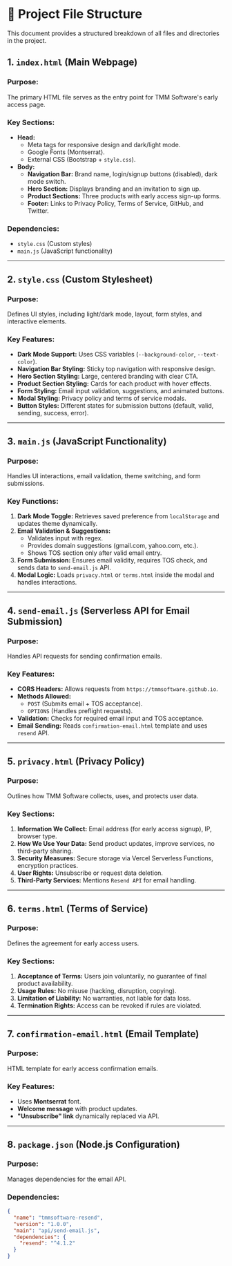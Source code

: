 # 📂 Project File Structure

This document provides a structured breakdown of all files and directories in the project.

## **1. `index.html`** (Main Webpage)

### **Purpose:**
The primary HTML file serves as the entry point for TMM Software's early access page.

### **Key Sections:**
- **Head:**
  - Meta tags for responsive design and dark/light mode.
  - Google Fonts (Montserrat).
  - External CSS (Bootstrap + `style.css`).
- **Body:**
  - **Navigation Bar:** Brand name, login/signup buttons (disabled), dark mode switch.
  - **Hero Section:** Displays branding and an invitation to sign up.
  - **Product Sections:** Three products with early access sign-up forms.
  - **Footer:** Links to Privacy Policy, Terms of Service, GitHub, and Twitter.

### **Dependencies:**
- `style.css` (Custom styles)
- `main.js` (JavaScript functionality)

---

## **2. `style.css`** (Custom Stylesheet)

### **Purpose:**
Defines UI styles, including light/dark mode, layout, form styles, and interactive elements.

### **Key Features:**
- **Dark Mode Support:** Uses CSS variables (`--background-color`, `--text-color`).
- **Navigation Bar Styling:** Sticky top navigation with responsive design.
- **Hero Section Styling:** Large, centered branding with clear CTA.
- **Product Section Styling:** Cards for each product with hover effects.
- **Form Styling:** Email input validation, suggestions, and animated buttons.
- **Modal Styling:** Privacy policy and terms of service modals.
- **Button Styles:** Different states for submission buttons (default, valid, sending, success, error).

---

## **3. `main.js`** (JavaScript Functionality)

### **Purpose:**
Handles UI interactions, email validation, theme switching, and form submissions.

### **Key Functions:**
1. **Dark Mode Toggle:** Retrieves saved preference from `localStorage` and updates theme dynamically.
2. **Email Validation & Suggestions:**
   - Validates input with regex.
   - Provides domain suggestions (gmail.com, yahoo.com, etc.).
   - Shows TOS section only after valid email entry.
3. **Form Submission:** Ensures email validity, requires TOS check, and sends data to `send-email.js` API.
4. **Modal Logic:** Loads `privacy.html` or `terms.html` inside the modal and handles interactions.

---

## **4. `send-email.js`** (Serverless API for Email Submission)

### **Purpose:**
Handles API requests for sending confirmation emails.

### **Key Features:**
- **CORS Headers:** Allows requests from `https://tmmsoftware.github.io`.
- **Methods Allowed:**
  - `POST` (Submits email + TOS acceptance).
  - `OPTIONS` (Handles preflight requests).
- **Validation:** Checks for required email input and TOS acceptance.
- **Email Sending:** Reads `confirmation-email.html` template and uses `resend` API.

---

## **5. `privacy.html`** (Privacy Policy)

### **Purpose:**
Outlines how TMM Software collects, uses, and protects user data.

### **Key Sections:**
1. **Information We Collect:** Email address (for early access signup), IP, browser type.
2. **How We Use Your Data:** Send product updates, improve services, no third-party sharing.
3. **Security Measures:** Secure storage via Vercel Serverless Functions, encryption practices.
4. **User Rights:** Unsubscribe or request data deletion.
5. **Third-Party Services:** Mentions `Resend API` for email handling.

---

## **6. `terms.html`** (Terms of Service)

### **Purpose:**
Defines the agreement for early access users.

### **Key Sections:**
1. **Acceptance of Terms:** Users join voluntarily, no guarantee of final product availability.
2. **Usage Rules:** No misuse (hacking, disruption, copying).
3. **Limitation of Liability:** No warranties, not liable for data loss.
4. **Termination Rights:** Access can be revoked if rules are violated.

---

## **7. `confirmation-email.html`** (Email Template)

### **Purpose:**
HTML template for early access confirmation emails.

### **Key Features:**
- Uses **Montserrat** font.
- **Welcome message** with product updates.
- **"Unsubscribe" link** dynamically replaced via API.

---

## **8. `package.json`** (Node.js Configuration)

### **Purpose:**
Manages dependencies for the email API.

### **Dependencies:**
```json
{
  "name": "tmmsoftware-resend",
  "version": "1.0.0",
  "main": "api/send-email.js",
  "dependencies": {
    "resend": "^4.1.2"
  }
}
```


